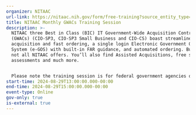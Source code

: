 ```yaml
---
organizer: NITAAC
url-link: https://nitaac.nih.gov/form/free-training?source_entity_type=node&source_entity_id=169606#no-back
title: NITAAC Monthly GWACs Training Session
description: >-
  NITAAC three Best in Class (BIC) IT Government-Wide Acquisition Contracts
  (GWACs) (CIO-SP3, CIO-SP3 Small Business and CIO-CS) boast streamlined
  acquisition and fast ordering, a single login Electronic Government Ordering
  System (e-GOS) with built-in FAR guidance, and automated ordering. But that’s
  not all NITAAC offers. You’ll also find Assisted Acquisitions, free scope
  assessments and much more.


  Please note the training session is for federal government agencies only. If you are not a federal government agency and would like to request a training session, please contact NITAAC Support for assistance. All attendees will receive 2 Continuous Learning Points (CLP) for attending this training.
start-time: 2024-08-29T13:00:00.000-00:00
end-time: 2024-08-29T15:00:00.000-00:00
event-type: Online
gov-only: true
is-external: true
---
```

